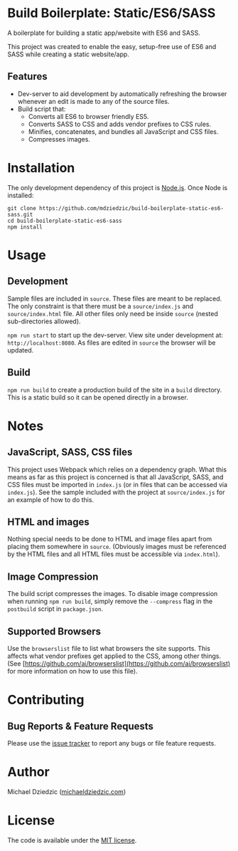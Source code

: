 # Build Boilerplate: Static/ES6/SASS

A boilerplate for building a static app/website with ES6 and SASS.

This project was created to enable the easy, setup-free use of ES6 and SASS while creating a static website/app.

## Features

- Dev-server to aid development by automatically refreshing the browser whenever an edit is made to any of the source files.
- Build script that:
  - Converts all ES6 to browser friendly ES5.
  - Converts SASS to CSS and adds vendor prefixes to CSS rules.
  - Minifies, concatenates, and bundles all JavaScript and CSS files.
  - Compresses images.

# Installation

The only development dependency of this project is [Node.js](https://nodejs.org). Once Node is installed:

```
git clone https://github.com/mdziedzic/build-boilerplate-static-es6-sass.git
cd build-boilerplate-static-es6-sass
npm install
```

# Usage

## Development

Sample files are included in `source`. These files are meant to be replaced. The only constraint is that there must be a `source/index.js` and `source/index.html` file. All other files only need be inside `source` (nested sub-directories allowed).

`npm run start` to start up the dev-server. View site under development at: `http://localhost:8080`. As files are edited in `source` the browser will be updated.

## Build

`npm run build` to create a production build of the site in a `build` directory. This is a static build so it can be opened directly in a browser.

# Notes

## JavaScript, SASS, CSS files

This project uses Webpack which relies on a dependency graph. What this means as far as this project is concerned is that all JavaScript, SASS, and CSS files must be imported in `index.js` (or in files that can be accessed via `index.js`). See the sample included with the project at `source/index.js` for an example of how to do this.

## HTML and images

Nothing special needs to be done to HTML and image files apart from placing them somewhere in `source`. (Obviously images must be referenced by the HTML files and all HTML files must be accessible via `index.html`).

## Image Compression

The build script compresses the images. To disable image compression when running `npm run build`, simply remove the `--compress` flag in the `postbuild` script in `package.json`.

## Supported Browsers

Use the `browserslist` file to list what browsers the site supports. This affects what vendor prefixes get applied to the CSS, among other things. (See [https://github.com/ai/browserslist](https://github.com/ai/browserslist) for more information on how to use this file).

# Contributing

## Bug Reports & Feature Requests

Please use the [issue tracker](https://github.com/mdziedzic/build-boilerplate-static-es6-sass/issues) to report any bugs or file feature requests.

# Author

Michael Dziedzic ([michaeldziedzic.com](http://michaeldziedzic.com))

# License

The code is available under the [MIT license](LICENSE.txt).
